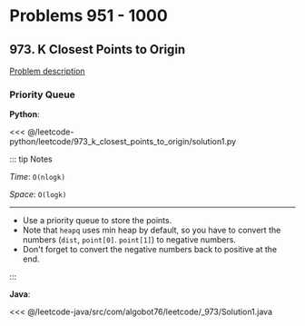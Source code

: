# Problems 951 - 1000

## 973. K Closest Points to Origin

[Problem description](https://leetcode.com/problems/k-closest-points-to-origin/)

### Priority Queue

__Python__:

<<< @/leetcode-python/leetcode/973_k_closest_points_to_origin/solution1.py

::: tip Notes

_Time_: `O(nlogk)`

_Space_: `O(logk)`

---

- Use a priority queue to store the points.
- Note that `heapq` uses min heap by default, so you have to convert the numbers (`dist`, `point[0]`. `point[1]`) to negative numbers.
- Don't forget to convert the negative numbers back to positive at the end.

:::

__Java__:

<<< @/leetcode-java/src/com/algobot76/leetcode/_973/Solution1.java

